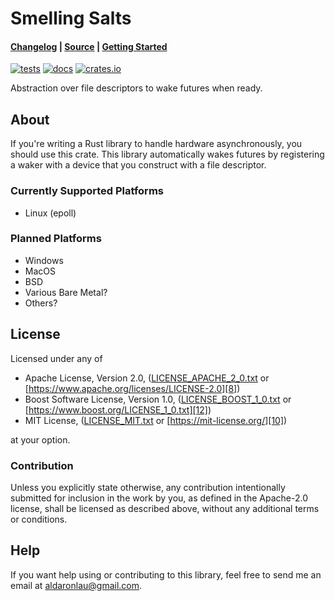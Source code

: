 # Smelling Salts

#### [Changelog][3] | [Source][4] | [Getting Started][5]

[![tests](https://github.com/AldaronLau/smelling_salts/workflows/tests/badge.svg)][2]
[![docs](https://docs.rs/smelling_salts/badge.svg)][0]
[![crates.io](https://img.shields.io/crates/v/smelling_salts.svg)][1]

Abstraction over file descriptors to wake futures when ready.

## About
If you're writing a Rust library to handle hardware asynchronously, you should
use this crate.  This library automatically wakes futures by registering a waker
with a device that you construct with a file descriptor.

### Currently Supported Platforms
- Linux (epoll)

### Planned Platforms
- Windows
- MacOS
- BSD
- Various Bare Metal?
- Others?

## License
Licensed under any of
 - Apache License, Version 2.0, ([LICENSE_APACHE_2_0.txt][7]
   or [https://www.apache.org/licenses/LICENSE-2.0][8])
 - Boost Software License, Version 1.0, ([LICENSE_BOOST_1_0.txt][11]
   or [https://www.boost.org/LICENSE_1_0.txt][12])
 - MIT License, ([LICENSE_MIT.txt][9] or [https://mit-license.org/][10])

at your option.

### Contribution
Unless you explicitly state otherwise, any contribution intentionally submitted
for inclusion in the work by you, as defined in the Apache-2.0 license, shall be
licensed as described above, without any additional terms or conditions.

## Help
If you want help using or contributing to this library, feel free to send me an
email at [aldaronlau@gmail.com][13].

[0]: https://docs.rs/smelling_salts
[1]: https://crates.io/crates/smelling_salts
[2]: https://github.com/AldaronLau/smelling_salts/actions?query=workflow%3Atests
[3]: https://github.com/AldaronLau/smelling_salts/blob/main/CHANGELOG.md
[4]: https://github.com/AldaronLau/smelling_salts/
[5]: https://docs.rs/smelling_salts#getting-started
[6]: https://aldaronlau.com/
[7]: https://github.com/AldaronLau/smelling_salts/blob/main/LICENSE_APACHE_2_0.txt
[8]: https://www.apache.org/licenses/LICENSE-2.0
[9]: https://github.com/AldaronLau/smelling_salts/blob/main/LICENSE_MIT.txt
[10]: https://mit-license.org/
[11]: https://github.com/AldaronLau/smelling_salts/blob/main/LICENSE_BOOST_1_0.txt
[12]: https://www.boost.org/LICENSE_1_0.txt
[13]: mailto:aldaronlau@gmail.com
